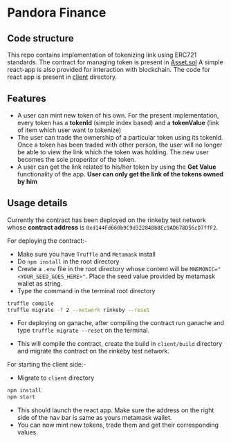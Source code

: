# Pandora Finance

## Code structure

This repo contains implementation of tokenizing link using ERC721 standards. The contract for managing token is present in [Asset.sol](contracts/Asset.sol)
A simple react-app is also provided for interaction with blockchain. The code for react app is present in [client](client) directory.

## Features

- A user can mint new token of his own. For the present implementation, every token has a **tokenId** (simple index based) and a **tokenValue** (link of item which user want to tokenize)
- The user can trade the ownership of a particular token using its tokenId. Once a token has been traded with other person, the user will no longer be able to view the link which the token was holding. The new user becomes the sole properitor of the token.
- A user can get the link related to his/her token by using the **Get Value** functionality of the app. **User can only get the link of the tokens owned by him**

## Usage details

Currently the contract has been deployed on the rinkeby test network whose **contract address** is `0xd144Fd660b9C9d322848b8Ec9AD678D56cD7ffF2`.

For deploying the contract:-

- Make sure you have `Truffle` and `Metamask` install
- Do `npm install` in the root directory
- Create a `.env` file in the root directory whose content will be `MNEMONIC="<YOUR_SEED_GOES_HERE>"`. Place the seed value provided by metamask wallet as string.
- Type the command in the terminal root directory

```Bash
truffle compile
truffle migrate -f 2 --network rinkeby --reset
```

- For deploying on ganache, after compiling the contract run ganache and type `truffle migrate --reset` on the terminal.

- This will compile the contract, create the build in `client/build` directory and migrate the contract on the rinkeby test network.

For starting the client side:-

- Migrate to `client` directory

```Bash
npm install
npm start
```

- This should launch the react app. Make sure the address on the right side of the nav bar is same as yours metamask wallet.
- You can now mint new tokens, trade them and get their corresponding values.
